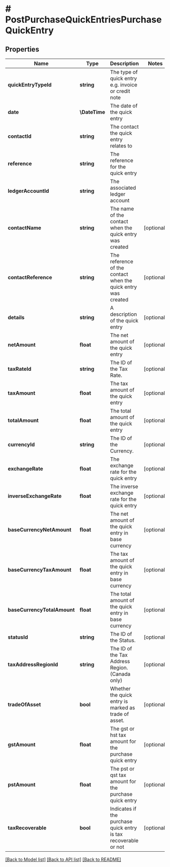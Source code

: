 # # PostPurchaseQuickEntriesPurchaseQuickEntry

## Properties

Name | Type | Description | Notes
------------ | ------------- | ------------- | -------------
**quickEntryTypeId** | **string** | The type of quick entry e.g. invoice or credit note |
**date** | **\DateTime** | The date of the quick entry |
**contactId** | **string** | The contact the quick entry relates to |
**reference** | **string** | The reference for the quick entry |
**ledgerAccountId** | **string** | The associated ledger account |
**contactName** | **string** | The name of the contact when the quick entry was created | [optional]
**contactReference** | **string** | The reference of the contact when the quick entry was created | [optional]
**details** | **string** | A description of the quick entry | [optional]
**netAmount** | **float** | The net amount of the quick entry | [optional]
**taxRateId** | **string** | The ID of the Tax Rate. | [optional]
**taxAmount** | **float** | The tax amount of the quick entry | [optional]
**totalAmount** | **float** | The total amount of the quick entry | [optional]
**currencyId** | **string** | The ID of the Currency. | [optional]
**exchangeRate** | **float** | The exchange rate for the quick entry | [optional]
**inverseExchangeRate** | **float** | The inverse exchange rate for the quick entry | [optional]
**baseCurrencyNetAmount** | **float** | The net amount of the quick entry in base currency | [optional]
**baseCurrencyTaxAmount** | **float** | The tax amount of the quick entry in base currency | [optional]
**baseCurrencyTotalAmount** | **float** | The total amount of the quick entry in base currency | [optional]
**statusId** | **string** | The ID of the Status. | [optional]
**taxAddressRegionId** | **string** | The ID of the Tax Address Region. (Canada only) | [optional]
**tradeOfAsset** | **bool** | Whether the quick entry is marked as trade of asset. | [optional]
**gstAmount** | **float** | The gst or hst tax amount for the purchase quick entry | [optional]
**pstAmount** | **float** | The pst or qst tax amount for the purchase quick entry | [optional]
**taxRecoverable** | **bool** | Indicates if the purchase quick entry is tax recoverable or not | [optional]

[[Back to Model list]](../../README.md#models) [[Back to API list]](../../README.md#endpoints) [[Back to README]](../../README.md)
